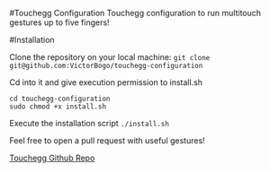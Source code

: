 #Touchegg Configuration
Touchegg configuration to run multitouch gestures up to five fingers!

#Installation

Clone the repository on your local machine:
`git clone git@github.com:VictorBogo/touchegg-configuration`

Cd into it and give execution permission to install.sh
```
cd touchegg-configuration
sudo chmod +x install.sh
```

Execute the installation script
`./install.sh`

Feel free to open a pull request with useful gestures!

[Touchegg Github Repo](https://github.com/JoseExposito/touchegg)
